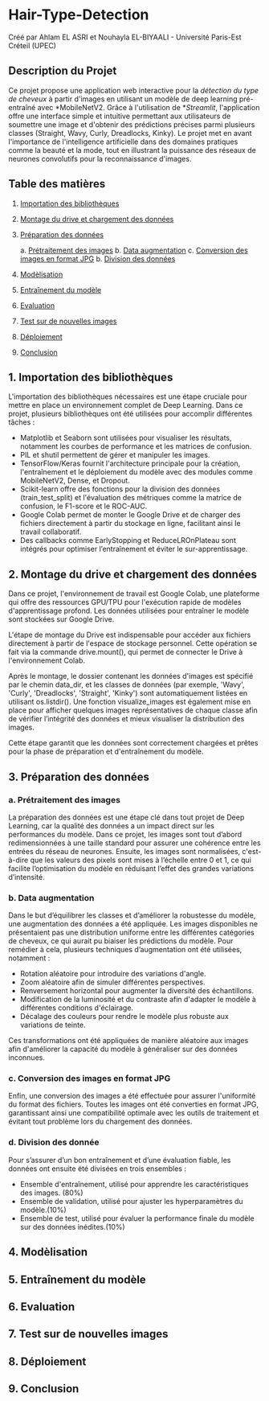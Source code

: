 # Hair-Type-Detection

Créé par Ahlam EL ASRI et Nouhayla EL-BIYAALI - Université Paris-Est Créteil (UPEC)


## Description du Projet

Ce projet propose une application web interactive pour la *détection du type de cheveux* à partir d'images en utilisant un modèle de deep learning pré-entraîné avec *MobileNetV2. Grâce à l'utilisation de **Streamlit*, l'application offre une interface simple et intuitive permettant aux utilisateurs de soumettre une image et d'obtenir des prédictions précises parmi plusieurs classes (Straight, Wavy, Curly, Dreadlocks, Kinky). Le projet met en avant l'importance de l'intelligence artificielle dans des domaines pratiques comme la beauté et la mode, tout en illustrant la puissance des réseaux de neurones convolutifs pour la reconnaissance d'images.

## Table des matières

1. [Importation des bibliothèques](#importation-des-bibliothèques)
2. [Montage du drive et chargement des données](#montage-du-drive-et-chargement-des-données)
3. [Préparation des données](#préparation-des-données)

   a. [Prétraitement des images](#prétraitement-des-images)
   b. [Data augmentation](#data-augmentation)
   c. [Conversion des images en format JPG](#conversion-des-images-en-format-JPG)
   b. [Division des données](#division-des-données) 
   
5. [Modèlisation](#modèlisation)
6. [Entraînement du modèle](#entraînement-du-modèle)
7. [Evaluation](#evaluation)
8. [Test sur de nouvelles images](#test-sur-de-nouvelles-images)
9. [Déploiement](#déploiement)
10. [Conclusion](#conclusion)

## 1. Importation des bibliothèques

L'importation des bibliothèques nécessaires est une étape cruciale pour mettre en place un environnement complet de Deep Learning. Dans ce projet, plusieurs bibliothèques ont été utilisées pour accomplir différentes tâches :

- Matplotlib et Seaborn sont utilisées pour visualiser les résultats, notamment les courbes de performance et les matrices de confusion.
- PIL et shutil permettent de gérer et manipuler les images.
- TensorFlow/Keras fournit l'architecture principale pour la création, l'entraînement et le déploiement du modèle avec des modules comme MobileNetV2, Dense, et Dropout.
- Scikit-learn offre des fonctions pour la division des données (train_test_split) et l'évaluation des métriques comme la matrice de confusion, le F1-score et le ROC-AUC.
- Google Colab permet de monter le Google Drive et de charger des fichiers directement à partir du stockage en ligne, facilitant ainsi le travail collaboratif.
- Des callbacks comme EarlyStopping et ReduceLROnPlateau sont intégrés pour optimiser l’entraînement et éviter le sur-apprentissage.


## 2. Montage du drive et chargement des données

Dans ce projet, l'environnement de travail est Google Colab, une plateforme qui offre des ressources GPU/TPU pour l'exécution rapide de modèles d'apprentissage profond. Les données utilisées pour entraîner le modèle sont stockées sur Google Drive.

L'étape de montage du Drive est indispensable pour accéder aux fichiers directement à partir de l'espace de stockage personnel. Cette opération se fait via la commande drive.mount(), qui permet de connecter le Drive à l'environnement Colab.

Après le montage, le dossier contenant les données d'images est spécifié par le chemin data_dir, et les classes de données (par exemple, 'Wavy', 'Curly', 'Dreadlocks', 'Straight', 'Kinky') sont automatiquement listées en utilisant os.listdir(). Une fonction visualize_images est également mise en place pour afficher quelques images représentatives de chaque classe afin de vérifier l’intégrité des données et mieux visualiser la distribution des images.

Cette étape garantit que les données sont correctement chargées et prêtes pour la phase de préparation et d'entraînement du modèle.

## 3. Préparation des données

###   a. Prétraitement des images
La préparation des données est une étape clé dans tout projet de Deep Learning, car la qualité des données a un impact direct sur les performances du modèle. Dans ce projet, les images sont tout d’abord redimensionnées à une taille standard pour assurer une cohérence entre les entrées du réseau de neurones. Ensuite, les images sont normalisées, c'est-à-dire que les valeurs des pixels sont mises à l’échelle entre 0 et 1, ce qui facilite l’optimisation du modèle en réduisant l’effet des grandes variations d’intensité.

###   b. Data augmentation
Dans le but d’équilibrer les classes et d’améliorer la robustesse du modèle, une augmentation des données a été appliquée. Les images disponibles ne présentaient pas une distribution uniforme entre les différentes catégories de cheveux, ce qui aurait pu biaiser les prédictions du modèle. Pour remédier à cela, plusieurs techniques d’augmentation ont été utilisées, notamment :

- Rotation aléatoire pour introduire des variations d'angle.
- Zoom aléatoire afin de simuler différentes perspectives.
- Renversement horizontal pour augmenter la diversité des échantillons.
- Modification de la luminosité et du contraste afin d'adapter le modèle à différentes conditions d'éclairage.
- Décalage des couleurs pour rendre le modèle plus robuste aux variations de teinte.
  
Ces transformations ont été appliquées de manière aléatoire aux images afin d'améliorer la capacité du modèle à généraliser sur des données inconnues.

###   c. Conversion des images en format JPG
Enfin, une conversion des images a été effectuée pour assurer l'uniformité du format des fichiers. Toutes les images ont été converties en format JPG, garantissant ainsi une compatibilité optimale avec les outils de traitement et évitant tout problème lors du chargement des données.

###   d. Division des donnée
Pour s’assurer d’un bon entraînement et d’une évaluation fiable, les données ont ensuite été divisées en trois ensembles :

- Ensemble d'entraînement, utilisé pour apprendre les caractéristiques des images. (80%)
- Ensemble de validation, utilisé pour ajuster les hyperparamètres du modèle.(10%)
- Ensemble de test, utilisé pour évaluer la performance finale du modèle sur des données inédites.(10%)

## 4. Modèlisation

## 5. Entraînement du modèle

## 6. Evaluation

## 7. Test sur de nouvelles images

## 8. Déploiement

## 9. Conclusion


